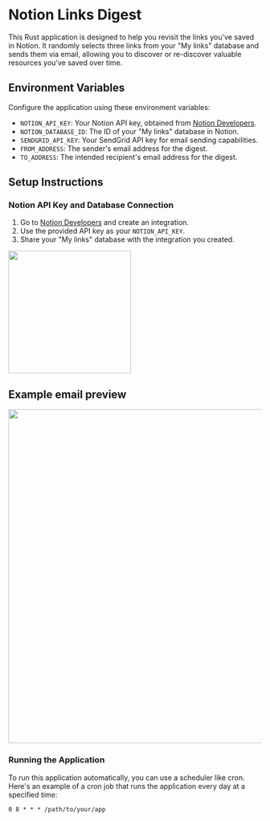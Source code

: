 # Notion Links Digest

This Rust application is designed to help you revisit the links you've saved in Notion. It randomly selects three links from your "My links" database and sends them via email, allowing you to discover or re-discover valuable resources you've saved over time.

## Environment Variables

Configure the application using these environment variables:

- `NOTION_API_KEY`: Your Notion API key, obtained from [Notion Developers](https://developers.notion.com/).
- `NOTION_DATABASE_ID`: The ID of your "My links" database in Notion.
- `SENDGRID_API_KEY`: Your SendGrid API key for email sending capabilities.
- `FROM_ADDRESS`: The sender's email address for the digest.
- `TO_ADDRESS`: The intended recipient's email address for the digest.

## Setup Instructions

### Notion API Key and Database Connection

1. Go to [Notion Developers](https://developers.notion.com/) and create an integration.
2. Use the provided API key as your `NOTION_API_KEY`.
3. Share your "My links" database with the integration you created.
  <img width="244" alt="" src="https://github.com/vimalvnair/notion-digest/assets/1711390/88e8f7fc-6bb2-475a-acb2-0d52c373d659">


## Example email preview
<img width="665" alt="" src="https://github.com/vimalvnair/notion-digest/assets/1711390/4a6edcf7-1106-4e01-9ae1-9d2150b22954">


### Running the Application

To run this application automatically, you can use a scheduler like cron. Here's an example of a cron job that runs the application every day at a specified time:

```crontab
0 8 * * * /path/to/your/app
